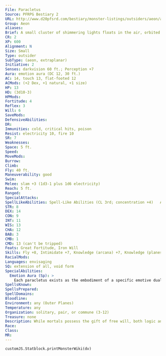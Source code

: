 ```yaml
---
File: Paracletus
Source: PFRPG Bestiary 2
URL: http://www.d20pfsrd.com/bestiary/monster-listings/outsiders/aeon/aeon-paracletus
Group: Aeon
aliases: 
Brief: A small cluster of shimmering lights floats in the air, orbited by multiple vibrant crystals and gemstones.
CR: 2
XP: 600
Alignment: N
Size: Small
Type: outsider
SubType: (aeon, extraplanar)
Initiative: 2
Senses: darkvision 60 ft.; Perception +7
Aura: emotion aura (DC 12, 30 ft.)
AC: 14, touch 13, flat-footed 12
ACMods: (+2 Dex, +1 natural, +1 size)
HP: 13
HD: (3d10-3)
HPMods: 
Fortitude: 4
Reflex: 3
Will: 6
SaveMods: 
DefensiveAbilities: 
DR: 
Immunities: cold, critical hits, poison
Resist: electricity 10, fire 10
SR: 7
Weaknesses: 
Space: 5 ft.
Speed: 
MoveMods: 
Burrow: 
Climb: 
Fly: 40 ft.
Maneuverability: good
Swim: 
Melee: slam +3 (1d3-1 plus 1d6 electricity)
Reach: 5 ft.
Ranged: 
SpecialAttacks: 
SpellLikeAbilities: Spell-Like Abilities (CL 3rd; concentration +4)   At Will-sanctuary (DC 12)   3/day-calm emotions (DC 13)   1/week-commune (6 questions, CL 12th)
STR: 8
DEX: 14
CON: 9
INT: 11
WIS: 13
CHA: 12
BAB: 3
CMB: 1
CMD: 13 (can't be tripped)
Feats: Great Fortitude, Iron Will
Skills: Fly +8, Intimidate +7, Knowledge (arcana) +7, Knowledge (planes) +7, Perception +7, Sense Motive +7, Stealth +12
RacialMods: 
Languages: envisaging
SQ: extension of all, void form
SpecialAbilities:
  Emotion Aura (Sp): >
    Each paracletus exists as the embodiment of a specific emotive duality. Three times per day, a paracletus can create an aura representing one of its two programmed emotions. Creatures in the area must make a DC 12 Will save to resist the aura. A creature that makes its save against the aura is unaffected by that aeon's aura for the next 24 hours. The paracletus can choose one creature in the area to ignore its effects. The effect of the aura lasts for 10 minutes, and ends if a creature moves more than 30 feet from the aeon. The aura is a mind-affecting compulsion effect. The save DC is Charisma-based. Specific emotive dualities and their powers follow-any single paracletus can only use one of these three dualistic options and cannot change to a different one.  Courage/Fear: The aura acts as bless or bane.  Empathy/Apathy: The aura gives creatures a +2 bonus or a -2 penalty on Bluff, Diplomacy, and Intimidate checks.  Hope/Despair: The aura gives creatures a +2 morale bonus on Will saving throws or a -2 penalty on Will saving throws.
SpellsKnown: 
SpellsPrepared: 
SpellDomains: 
Bloodline: 
Environment: any (Outer Planes)
Temperature: any
Organization: solitary, pair, or commune (3-12)
Treasure: none
Description: While mortals possess the gift of free will, both logic and emotion inf luence their decisions. The paracletus serve the aeons as agents who connect with mortals and study the inf luence of emotions (particularly the dualistic nature of raw emotion) upon mortal behavior. They wander the planes seeking mortals with particularly strong emotional or logical capabilities (characters with high Charisma or Intelligence scores). Once a paracletus locates such a creature, the paracletus remains nearby, studying the target's relationship with emotional and logical input and choices. Often, the paracletus will use its emotion aura on the target in order to study how outside inf luences affect the subject. Unfortunately for the target creature, whether or not the paracletus uses a helpful or harmful effect is, for all intents and purposes, a matter of random chance-even though to the paracletus's complex reasoning, nothing is left to actual random chance.  If presented the option, a paracletus avoids direct combat, and uses its emotion aura to inf luence situations. If pressed to defend itself, it flies at opponents, slamming into them and discharging an electrical jolt of energy in addition to buffeting with its crystalline components. The crystals that orbit a paracletus are solidified aspects of logic, while the swirling vapors and lights that make up its central mass are manifestations of raw emotion- when a paracletus is slain, both the crystals and vapors fade away into nothingness.  A paracletus can be chosen as a familiar by a 7th-level neutral spellcaster who has the Improved Familiar feat. A paracletus familiar does not abandon its mission to observe emotions and logic at play, but it does follow its master's orders-this is one situation where the application of a paracletus's emotion aura need not be random.  Although the central mass of a paracletus's body appears to be made of light and energy, it is in fact solid, and feels strangely like electrified flesh to the touch.
Race: 
Class: 
MR: 
---
```

```dataviewjs
customJS.Statblock.printMonsterWiki(dv)
```
